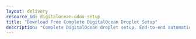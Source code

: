 ```yaml
---
layout: delivery
resource_id: digitalocean-odoo-setup
title: "Download Free Complete DigitalOcean Droplet Setup"
description: "Complete DigitalOcean droplet setup. End-to-end automation for DigitalOcean hosting."
---
```

